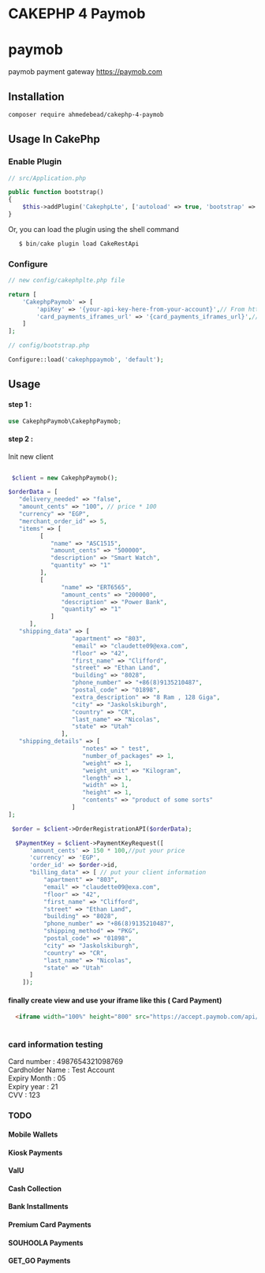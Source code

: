 # CAKEPHP 4 Paymob

# paymob
paymob payment gateway https://paymob.com


## Installation
```bash
composer require ahmedebead/cakephp-4-paymob
```
## Usage In CakePhp
    

### Enable Plugin

```php
// src/Application.php

public function bootstrap()
{
    $this->addPlugin('CakephpLte', ['autoload' => true, 'bootstrap' => true, 'routes' => true]);
}
```

Or, you can load the plugin using the shell command

```php
   $ bin/cake plugin load CakeRestApi
```


### Configure

```php
// new config/cakephplte.php file

return [
    'CakephpPaymob' => [
        'apiKey' => '{your-api-key-here-from-your-account}',// From https://accept.paymob.com/portal2/en/settings
        'card_payments_iframes_url' => '{card_payments_iframes_url}',// From https://accept.paymob.com/portal2/en/iframes
    ]
];

// config/bootstrap.php

Configure::load('cakephppaymob', 'default');
```


## Usage 



#### step 1 :

```php
use CakephpPaymob\CakephpPaymob;
```

#### step 2 :

Init new client

```php

 $client = new CakephpPaymob();

$orderData = [
   "delivery_needed" => "false", 
   "amount_cents" => "100", // price * 100 
   "currency" => "EGP", 
   "merchant_order_id" => 5, 
   "items" => [
         [
            "name" => "ASC1515", 
            "amount_cents" => "500000", 
            "description" => "Smart Watch", 
            "quantity" => "1" 
         ], 
         [
               "name" => "ERT6565", 
               "amount_cents" => "200000", 
               "description" => "Power Bank", 
               "quantity" => "1" 
            ] 
      ], 
   "shipping_data" => [
                  "apartment" => "803", 
                  "email" => "claudette09@exa.com", 
                  "floor" => "42", 
                  "first_name" => "Clifford", 
                  "street" => "Ethan Land", 
                  "building" => "8028", 
                  "phone_number" => "+86(8)9135210487", 
                  "postal_code" => "01898", 
                  "extra_description" => "8 Ram , 128 Giga", 
                  "city" => "Jaskolskiburgh", 
                  "country" => "CR", 
                  "last_name" => "Nicolas", 
                  "state" => "Utah" 
               ], 
   "shipping_details" => [
                     "notes" => " test", 
                     "number_of_packages" => 1, 
                     "weight" => 1, 
                     "weight_unit" => "Kilogram", 
                     "length" => 1, 
                     "width" => 1, 
                     "height" => 1, 
                     "contents" => "product of some sorts" 
                  ] 
]; 

 $order = $client->OrderRegistrationAPI($orderData);

  $PaymentKey = $client->PaymentKeyRequest([
      'amount_cents' => 150 * 100,//put your price
      'currency' => 'EGP',
      'order_id' => $order->id, 
      "billing_data" => [ // put your client information
          "apartment" => "803",
          "email" => "claudette09@exa.com",
          "floor" => "42",
          "first_name" => "Clifford",
          "street" => "Ethan Land",
          "building" => "8028",
          "phone_number" => "+86(8)9135210487",
          "shipping_method" => "PKG",
          "postal_code" => "01898",
          "city" => "Jaskolskiburgh",
          "country" => "CR",
          "last_name" => "Nicolas",
          "state" => "Utah"
      ]
    ]);


```



#### finally create view and use your iframe like this ( Card Payment)

```html
  <iframe width="100%" height="800" src="https://accept.paymob.com/api/acceptance/iframes/{{your_frame_id_here}}?payment_token=<?= $PaymentKey->token // from step 5 ?>">
 
```
### card information testing
Card number : 4987654321098769\
Cardholder Name : Test Account\
Expiry Month : 05\
Expiry year : 21\
CVV : 123


### TODO
#### Mobile Wallets
#### Kiosk Payments
#### ValU
#### Cash Collection
#### Bank Installments
#### Premium Card Payments
#### SOUHOOLA Payments
#### GET_GO Payments




